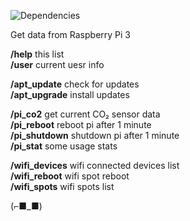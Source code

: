 ![Dependencies](https://david-dm.org/k03mad/raspi-tlgrm-bot.svg)

Get data from Raspberry Pi 3

**/help** this list  
**/user** current uesr info  
  
**/apt_update** check for updates  
**/apt_upgrade** install updates  
  
**/pi_co2** get current CO₂ sensor data  
**/pi_reboot** reboot pi after 1 minute  
**/pi_shutdown** shutdown pi after 1 minute  
**/pi_stat** some usage stats  
  
**/wifi_devices** wifi connected devices list  
**/wifi_reboot** wifi spot reboot  
**/wifi_spots** wifi spots list

(⌐■_■)